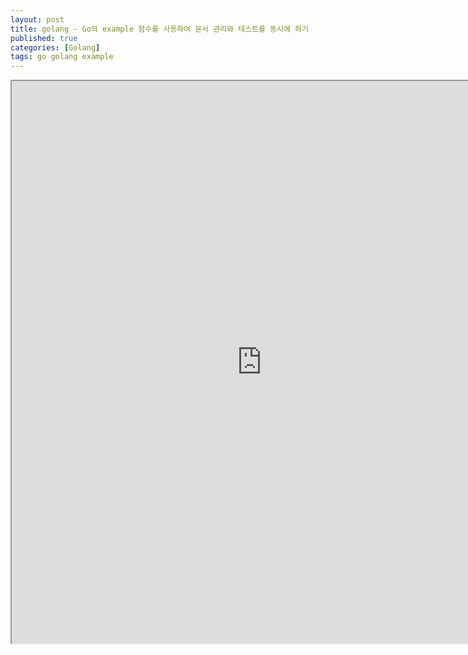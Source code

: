 ```yaml
---
layout: post
title: golang - Go의 example 함수를 사용하여 문서 관리와 테스트를 동시에 하기
published: true
categories: [Golang]
tags: go golang example
---
```

<iframe width="800" height="900" src="https://docs.google.com/document/d/e/2PACX-1vRasMk1Z9HKFHk4k3ZC1wS_W5gj0USmReRQoN5SDV-3P2rwLklNbU2NnHhr39BqY0esNCYhh5kTwb3u/pub?embedded=true"></iframe>    
  